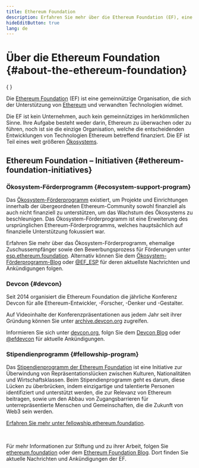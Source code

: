 ```yaml
---
title: Ethereum Foundation
description: Erfahren Sie mehr über die Ethereum Foundation (EF), eine gemeinnützige Organisation, die sich der Förderung von Ethereum und verwandten Technologien widmet.
hideEditButton: true
lang: de
---
```


# Über die Ethereum Foundation {#about-the-ethereum-foundation}

{
<Logo/>
}

Die [Ethereum Foundation](http://ethereum.foundation/) (EF) ist eine gemeinnützige Organisation, die sich der Unterstützung von [Ethereum](/what-is-ethereum/) und verwandten Technologien widmet.

Die EF ist kein Unternehmen, auch kein gemeinnütziges im herkömmlichen Sinne. Ihre Aufgabe besteht weder darin, Ethereum zu überwachen oder zu führen, noch ist sie die einzige Organisation, welche die entscheidenden Entwicklungen von Technologien Ethereum betreffend finanziert. Die EF ist Teil eines weit größeren [Ökosystems](/community/).

## Ethereum Foundation – Initiativen {#ethereum-foundation-initiatives}

### Ökosystem-Förderprogramm {#ecosystem-support-program}

Das [Ökosystem-Förderprogramm](https://esp.ethereum.foundation/) existiert, um Projekte und Einrichtungen innerhalb der übergeordneten Ethereum-Community sowohl finanziell als auch nicht finanziell zu unterstützen, um das Wachstum des Ökosystems zu beschleunigen. Das Ökosystem-Förderprogramm ist eine Erweiterung des ursprünglichen Ethereum-Förderprogramms, welches hauptsächlich auf finanzielle Unterstützung fokussiert war.

Erfahren Sie mehr über das Ökosystem-Förderprogramm, ehemalige Zuschussempfänger sowie den Bewerbungsprozess für Förderungen unter [esp.ethereum.foundation](https://esp.ethereum.foundation/). Alternativ können Sie dem [Ökosystem-Förderprogramm-Blog](https://blog.ethereum.org/category/ecosystem-support-program/) oder [@EF_ESP](https://twitter.com/EF_ESP) für deren aktuellste Nachrichten und Ankündigungen folgen.

### Devcon {#devcon}

Seit 2014 organisiert die Ethereum Foundation die jährliche Konferenz Devcon für alle Ethereum-Entwickler, -Forscher, -Denker und -Gestalter.

Auf Videoinhalte der Konferenzpräsentationen aus jedem Jahr seit ihrer Gründung können Sie unter [archive.devcon.org](https://archive.devcon.org/) zugreifen.

Informieren Sie sich unter [devcon.org](https://devcon.org/), folgn Sie dem [Devcon Blog](https://devcon.org/en/blogs/) oder [@efdevcon](https://twitter.com/EFDevcon) für aktuelle Ankündigungen.

### Stipendienprogramm {#fellowship-program}

Das [Stipendienprogramm der Ethereum Foundation](https://fellowship.ethereum.foundation/) ist eine Initiative zur Überwindung von Repräsentationslücken zwischen Kulturen, Nationalitäten und Wirtschaftsklassen. Beim Stipendienprogramm geht es darum, diese Lücken zu überbrücken, indem einzigartige und talentierte Personen identifiziert und unterstützt werden, die zur Relevanz von Ethereum beitragen, sowie um den Abbau von Zugangsbarrieren für unterrepräsentierte Menschen und Gemeinschaften, die die Zukunft von Web3 sein werden.

[Erfahren Sie mehr unter fellowship.ethereum.foundation](https://fellowship.ethereum.foundation/).

<br/>

Für mehr Informationen zur Stiftung und zu ihrer Arbeit, folgen Sie [ethereum.foundation](http://ethereum.foundation/) oder dem [Ethereum Foundation Blog](https://blog.ethereum.org/). Dort finden Sie aktuelle Nachrichten und Ankündigungen der EF.
